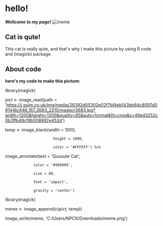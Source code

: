 # hello!

***Wellcome to my page!***
![meme](https://user-images.githubusercontent.com/102137136/159832470-cc577a22-eedd-4d61-87d0-93ebb63c9eeb.png)

## Cat is qute!

This cat is really qute, and that's why I make this picture by using R code and {magick} package.

## About code

**here's my code to make this picture:**

library(magick)


pict <- image_read(path = 'https://i.guim.co.uk/img/media/26392d05302e02f7bf4eb143bb84c8097d09144b/446_167_3683_2210/master/3683.jpg?width=1200&height=1200&quality=85&auto=format&fit=crop&s=49ed3252c0b2ffb49cf8b508892e452d')

temp <- image_blank(width = 1000,

                          height = 1000,
                          
                          color = '#FFFFFF') %>%
                          
  image_annotate(text = 'Quuuute Cat',
  
                 color = '#999999',
                 
                 size = 60,
                 
                 font = 'impact',
                 
                 gravity = 'center')
                 
library(magick)

meme <- image_append(c(pict, temp))

image_write(meme, 'C:/Users/NPC6/Downloads/meme.png')
